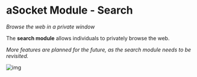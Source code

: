 
# aSocket Module - Search
*Browse the web in a private window*

The **search module** allows individuals to privately browse the web. 

*More features are planned for the future, as the search module needs to be revisited.*

![img](https://i.asocket.net/Numb-Adolescent-Swan-1639025643.png)
